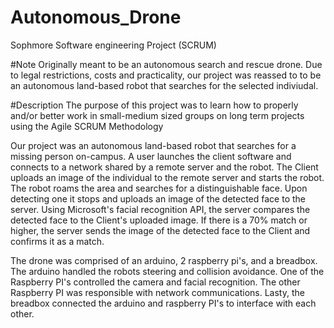 # Autonomous_Drone
Sophmore Software engineering Project (SCRUM)

#Note
Originally meant to be an autonomous search and rescue drone. Due to legal restrictions, costs and practicality, 
our project was reassed to to be an autonomous land-based robot that searches for the selected indiviudal.

#Description
The purpose of this project was to learn how to properly and/or better work in small-medium sized groups on long term 
projects using the Agile SCRUM Methodology

Our project was an autonomous land-based robot that searches for a missing person on-campus. A user launches the client software and connects to a network shared by a remote server and the robot. The Client uploads an image of the individual to the remote server and starts the robot. The robot roams the area and searches for a distinguishable face. Upon detecting one it stops and uploads an image of the detected face to the server. Using Microsoft's facial recognition API, the server compares the detected face to the Client's uploaded image. If there is a 70% match or higher, the server sends the image of the detected face to the Client and confirms it as a match.

The drone was comprised of an arduino, 2 raspberry pi's, and a breadbox. The arduino handled the robots steering and collision
avoidance. One of the Raspberry PI's controlled the camera and facial recognition. The other Raspberry PI was responsible with 
network communications. Lasty, the breadbox connected the arduino and raspberry PI's to interface with each other.
